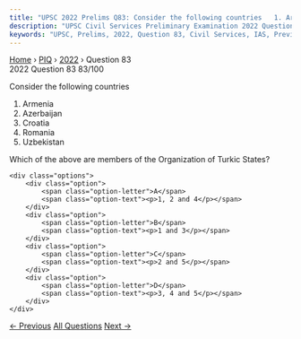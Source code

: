```yaml
---
title: "UPSC 2022 Prelims Q83: Consider the following countries   1. Armenia   2. Azerbaija..."
description: "UPSC Civil Services Preliminary Examination 2022 Question 83 with options and answer"
keywords: "UPSC, Prelims, 2022, Question 83, Civil Services, IAS, Previous Year Questions"
---
```


<nav class="breadcrumb">
    <a href="../../">Home</a>
    <span>›</span>
    <a href="../">PIQ</a>
    <span>›</span>
    <a href="./">2022</a>
    <span>›</span>
    <span>Question 83</span>
</nav>

<div class="question-header">
    <div class="question-meta">
        <span class="year-badge">2022</span>
        <span class="question-number">Question 83</span>
        <span class="progress">83/100</span>
    </div>
    <div class="progress-bar">
        <div class="progress-fill" style="width: 83.0%"></div>
    </div>
</div>

<div class="question-content">
    <div class="question-text">
        <p>Consider the following countries</p>
<ol>
<li>Armenia</li>
<li>Azerbaijan</li>
<li>Croatia</li>
<li>Romania</li>
<li>Uzbekistan</li>
</ol>
<p>Which of the above are members of the Organization of Turkic States?</p>
    </div>
    
    <div class="options">
        <div class="option">
            <span class="option-letter">A</span>
            <span class="option-text"><p>1, 2 and 4</p></span>
        </div>
        <div class="option">
            <span class="option-letter">B</span>
            <span class="option-text"><p>1 and 3</p></span>
        </div>
        <div class="option">
            <span class="option-letter">C</span>
            <span class="option-text"><p>2 and 5</p></span>
        </div>
        <div class="option">
            <span class="option-letter">D</span>
            <span class="option-text"><p>3, 4 and 5</p></span>
        </div>
    </div>
</div>

<div class="question-nav">
    <a href="../q082-consider-the-following-statements-1-bidibidi-is-a/" class="nav-btn prev">← Previous</a>
    <a href="../" class="nav-btn center">All Questions</a>
    <a href="../q084-consider-the-following-statements-1-gujarat-has-th/" class="nav-btn next">Next →</a>
</div>
